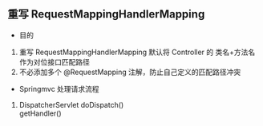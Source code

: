 ## 重写 RequestMappingHandlerMapping 

* 目的   
1. 重写 RequestMappingHandlerMapping 默认将 Controller 的 类名+方法名 作为对位接口匹配路径
2. 不必添加多个 @RequestMapping 注解，防止自己定义的匹配路径冲突

* Springmvc 处理请求流程  
1. DispatcherServlet    doDispatch()   
getHandler()
